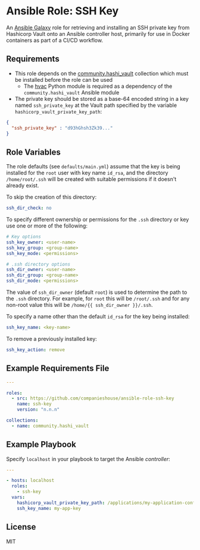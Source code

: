 # Ansible Role: SSH Key

An [Ansible Galaxy](https://galaxy.ansible.com/) role for retrieving and installing an SSH private key from Hashicorp Vault onto an Ansible controller host, primarily for use in Docker containers as part of a CI/CD workflow.

## Requirements

* This role depends on the [community.hashi_vault](https://galaxy.ansible.com/community/hashi_vault?extIdCarryOver=true&sc_cid=701f2000001OH7YAAW) collection which must be installed before the role can be used
  * The [hvac](https://pypi.org/project/hvac/) Python module is required as a dependency of the `community.hashi_vault` Ansible module
* The private key should be stored as a base-64 encoded string in a key named `ssh_private_key` at the Vault path specified by the variable `hashicorp_vault_private_key_path`:

```json
{
  "ssh_private_key" : "d93hGhsh3Zk39..."
}
```

## Role Variables

The role defaults (see `defaults/main.yml`) assume that the key is being installed for the `root` user with key name `id_rsa`, and the directory `/home/root/.ssh` will be created with suitable permissions if it doesn't already exist.

To skip the creation of this directory:

```yaml
ssh_dir_check: no
```

To specify different ownership or permissions for the `.ssh` directory or key use one or more of the following:

```yaml
# Key options
ssh_key_owner: <user-name>
ssh_key_group: <group-name>
ssh_key_mode: <permissions>

# .ssh directory options
ssh_dir_owner: <user-name>
ssh_dir_group: <group-name>
ssh_dir_mode: <permissions>
```
The value of `ssh_dir_owner` (default `root`) is used to determine the path to the `.ssh` directory. For example, for `root` this will be `/root/.ssh` and for any non-root value this will be `/home/{{ ssh_dir_owner }}/.ssh`.

To specify a name other than the default `id_rsa` for the key being installed:

```yaml
ssh_key_name: <key-name>
```

To remove a previously installed key:

```yaml
ssh_key_action: remove
```

## Example Requirements File

```yaml
---

roles:
  - src: https://github.com/companieshouse/ansible-role-ssh-key
    name: ssh-key
    version: "n.n.n"

collections:
  - name: community.hashi_vault
```

## Example Playbook

Specify `localhost` in your playbook to target the Ansible _controller_:

```yaml
---

- hosts: localhost
  roles:
    - ssh-key
  vars:
    hashicorp_vault_private_key_path: /applications/my-application-config
    ssh_key_name: my-app-key
```

## License

MIT

